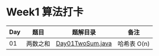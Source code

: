 # Week1 算法打卡

| Day | 题目     | 题解目录                              | 备注         |
| --- | -------- | ------------------------------------- | ------------ |
| 01  | 两数之和 | [Day01TwoSum.java](src/main/java/Day01TwoSum.java) | 哈希表 O(n) |
